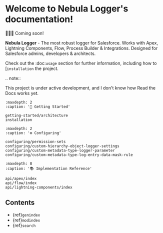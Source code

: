 # Welcome to Nebula Logger's documentation!

🚧👷‍♀️ Coming soon!

**Nebula Logger** - The most robust logger for Salesforce. Works with Apex, Lightning Components, Flow, Process Builder & Integrations. Designed for Salesforce admins, developers & architects.

Check out the :doc:`usage` section for further information, including
how to [`installation` the project.

.. note::

This project is under active development, and I don't know how Read the Docs works yet.

```{toctree}
:maxdepth: 2
:caption: '🚀 Getting Started'

getting-started/architecture
installation
```

```{toctree}
:maxdepth: 2
:caption: '⚙ Configuring'

configuring/permission-sets
configuring/custom-hierarchy-object-logger-settings
configuring/custom-metadata-type-logger-parameter
configuring/custom-metadata-type-log-entry-data-mask-rule
```

<!-- TODO add a section for customizing other CMDT records -->
<!-- TODO add a section for plugin framework -->
<!-- TODO add a section for ISV guidelines -->

```{toctree}
:maxdepth: 8
:caption: '📚 Implementation Reference'

api/apex/index
api/flow/index
api/lightning-components/index
```

## Contents

-   {ref}`genindex`
-   {ref}`modindex`
-   {ref}`search`
